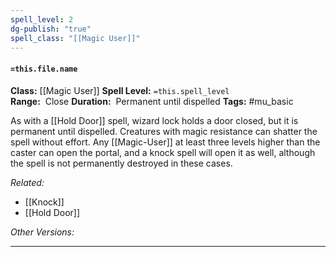 ```yaml
---
spell_level: 2
dg-publish: "true"
spell_class: "[[Magic User]]"
---
```


#### `=this.file.name`

**Class:** [[Magic User]]
**Spell Level:** `=this.spell_level`  
**Range:**  Close
**Duration:**  Permanent until dispelled
**Tags:** #mu_basic 

As with a [[Hold Door]] spell, wizard lock holds a door closed, but it is permanent until dispelled. Creatures with magic resistance can shatter the spell without effort. 
Any [[Magic-User]] at least three levels higher than the caster can open the portal, and a knock spell will open it as well, although the spell is not permanently destroyed in these cases.

*Related:* 
- [[Knock]] 
- [[Hold Door]]

*Other Versions:*
___



